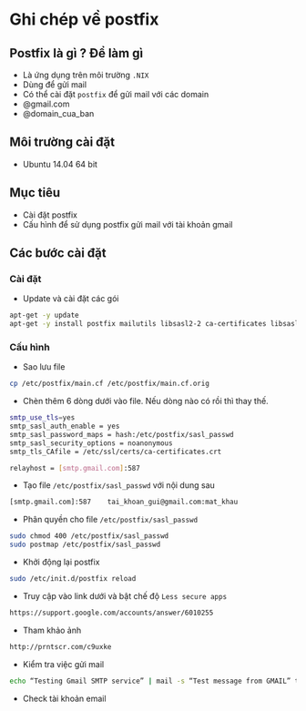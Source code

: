 # Ghi chép về postfix

## Postfix là gì ? Để làm gì 

- Là ứng dụng trên môi trường `.NIX`
- Dùng để gửi mail
- Có thể cài đặt `postfix` để gửi mail với các domain
 - @gmail.com
 - @domain_cua_ban

## Môi trường cài đặt

- Ubuntu 14.04 64 bit

## Mục tiêu

- Cài đặt postfix
- Cấu hình để sử dụng postfix gửi mail với tài khoản gmail

## Các bước cài đặt

### Cài đặt 

- Update và cài đặt các gói

```sh
apt-get -y update
apt-get -y install postfix mailutils libsasl2-2 ca-certificates libsasl2-modules
```

### Cấu hình

- Sao lưu file 

```sh
cp /etc/postfix/main.cf /etc/postfix/main.cf.orig  
```

- Chèn thêm 6 dòng dưới vào file. Nếu dòng nào có rồi thì thay thế.

```sh
smtp_use_tls=yes
smtp_sasl_auth_enable = yes
smtp_sasl_password_maps = hash:/etc/postfix/sasl_passwd
smtp_sasl_security_options = noanonymous
smtp_tls_CAfile = /etc/ssl/certs/ca-certificates.crt

relayhost = [smtp.gmail.com]:587
```

- Tạo file `/etc/postfix/sasl_passwd` với nội dung sau

```sh
[smtp.gmail.com]:587    tai_khoan_gui@gmail.com:mat_khau
```

- Phân quyền cho file `/etc/postfix/sasl_passwd`

```sh
sudo chmod 400 /etc/postfix/sasl_passwd
sudo postmap /etc/postfix/sasl_passwd
```

- Khởi động lại postfix

```sh
sudo /etc/init.d/postfix reload
```

- Truy cập vào link dưới và bật chế độ `Less secure apps`

```sh
https://support.google.com/accounts/answer/6010255
```

 - Tham khảo ảnh
 
 ```sh
 http://prntscr.com/c9uxke
 ```
 
- Kiểm tra việc gửi mail

```sh
echo “Testing Gmail SMTP service” | mail -s “Test message from GMAIL” tai_khoan_nhan@domain
```

- Check tài khoản email 
